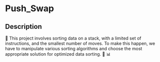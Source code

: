#   Push_Swap
##  Description

📍  This project involves sorting data on a stack, with a limited set of instructions, and the smallest number of moves. To make this happen, we have to manipulate various sorting algorithms and choose the most appropriate solution for optimized data sorting.
📘 📊
